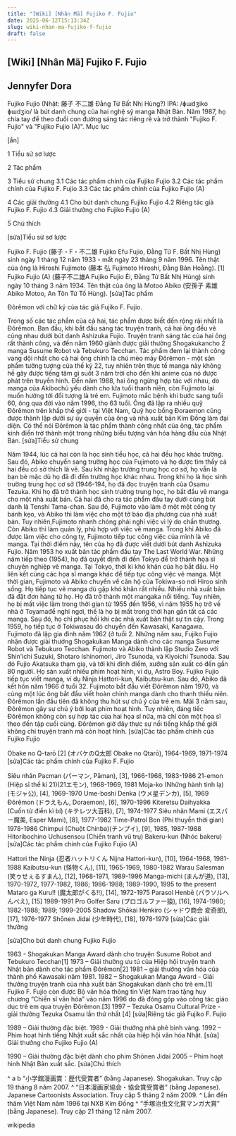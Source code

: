 ```yaml
---
title: "[Wiki] [Nhân Mã] Fujiko F. Fujio"
date: 2025-06-12T15:13:34Z
slug: wiki-nhan-ma-fujiko-f-fujio
draft: false
---
```


## [Wiki] [Nhân Mã] Fujiko F. Fujio

## Jennyfer Dora

Fujiko Fujio (Nhật: 藤子 不二雄 Đằng Tử Bất Nhị Hùng?) IPA: /ɸɯdʒiko ɸɯdʒio/ là bút danh chung của hai nghệ sỹ manga Nhật Bản.
Năm 1987, họ chia tay để theo đuổi con đường sáng tác riêng rẽ và trở thành "Fujiko F. Fujio" và "Fujiko Fujio (A)".
Mục lục

 [ẩn] ​ 




1 Tiểu sử sơ lược

2 Tác phẩm

3 Tiểu sử chung
3.1 Các tác phẩm chính của Fujiko Fujio
3.2 Các tác phẩm chính của Fujiko F. Fujio
3.3 Các tác phẩm chính của Fujiko Fujio (A)


4 Các giải thưởng
4.1 Cho bút danh chung Fujiko Fujio
4.2 Riêng tác giả Fujiko F. Fujio
4.3 Giải thưởng cho Fujiko Fujio (A)


5 Chú thích

[sửa]​Tiểu sử sơ lược

Fujiko F. Fujio (藤子・F・不二雄 Fujiko Efu Fujio, Đằng Tử F. Bất Nhị Hùng) sinh ngày 1 tháng 12 năm 1933 - mất ngày 23 tháng 9 năm 1996.
Tên thật của ông là Hiroshi Fujimoto (藤本 弘 Fujimoto Hiroshi, Đằng Bản Hoằng). [1]
Fujiko Fujio (A) (藤子不二雄A Fujiko Fujio Ēi, Đằng Tử Bất Nhị Hùng) sinh ngày 10 tháng 3 năm 1934.
Tên thật của ông là Motoo Abiko (安孫子 素雄 Abiko Motoo, An Tôn Tử Tố Hùng).
[sửa]​Tác phẩm

​​Đôrêmon với chữ ký của tác giả Fujiko F. Fujio.
 
Trong số các tác phẩm của cả hai, tác phẩm được biết đến rộng rãi nhất là Đôrêmon. Ban đầu, khi bắt đầu sáng tác truyện tranh, cả hai ông đều vẽ cùng nhau dưới bút danh Ashizuka Fujio. Truyện tranh sáng tác của hai ông rất thành công, và đến năm 1960 giành được giải thưởng Shogakukancho 2 manga Susume Robot và Tebukuro Tecchan. Tác phẩm đem lại thành công vang dội nhất cho cả hai ông chính là chú mèo máy Đôrêmon - một sản phẩm tưởng tượng của thế kỷ 22, tuy nhiên trên thực tế manga này không hề gây được tiếng tăm gì suốt 3 năm trời cho đến khi anime của nó được phát trên truyền hình. Đến năm 1988, hai ông ngừng hợp tác với nhau, do manga của Akibochủ yếu dành cho lứa tuổi thanh niên, còn Fujimoto lại muốn hướng tới đối tượng là trẻ em.
Fujimoto mắc bệnh khi bước sang tuổi 60, ông qua đời vào năm 1996, thọ 63 tuổi. Ông đã lập ra nhiều quỹ Đôrêmon trên khắp thế giới - tại Việt Nam, Quỹ học bổng Đoraemon cũng được thành lập dưới sự ủy quyền của ông và nhà xuất bản Kim Đồng làm đại diện. Có thể nói Đôrêmon là tác phẩm thành công nhất của ông, tác phẩm kinh điển trở thành một trong những biểu tượng văn hóa hàng đầu của Nhật Bản.
[sửa]​Tiểu sử chung

Năm 1944, lúc cả hai còn là học sinh tiểu học, cả hai đều học khác trường. Sau đó, Abiko chuyển sang trường học của Fujimoto và họ được tìm thấy cả hai đều có sở thích là vẽ. Sau khi nhập trường trung học cơ sở, họ vẫn là bạn bè mặc dù họ đã đi đến trường học khác nhau. Trong khi họ là học sinh trường trung học cơ sở (1946-194, họ đã đọc truyện tranh của Osamu Tezuka. Khi họ đã trở thành học sinh trường trung học, họ bắt đầu vẽ manga cho một nhà xuất bản. Cả hai đã cho ra tác phẩm đầu tay dưới cùng bút danh là Tenshi Tama-chan.
Sau đó, Fujimoto vào làm ở một một công ty bánh kẹo, và Abiko thì làm việc cho một tờ báo địa phương của nhà xuất bản. Tuy nhiên,Fujimoto nhanh chóng phải nghỉ việc vì lý do chấn thương. Còn Abiko thì làm quản lý, phù hợp với việc vẽ manga. Trong khi Abiko đã được làm việc cho công ty, Fujimoto tiếp tục công việc của mình là vẽ manga. Tại thời điểm này, tên của họ đã được viết dưới bút danh Ashizuka Fujio. Năm 1953 họ xuất bản tác phẩm đầu tay The Last World War. Những năm tiếp theo (1954), họ đã quyết định đi đến Tokyo để trở thành họa sĩ chuyên nghiệp vẽ manga. Tại Tokyo, thời kì khó khăn của họ bắt đầu. Họ liên kết cùng các họa sĩ manga khác để tiếp tục công việc vẽ manga. Một thời gian, Fujimoto và Abiko chuyển về căn hộ của Tokiwa-so nơi Hiroo sinh sống.
Họ tiếp tục vẽ manga dù gặp khó khăn rất nhiều. Nhiều nhà xuất bản đã đặt đơn hàng từ họ. Họ đã trở thành một mangaka nổi tiếng. Tuy nhiên, họ bị mất việc làm trong thời gian từ 1955 đến 1956, vì năm 1955 họ trở về nhà ở Toyamađể nghỉ ngơi, thế là họ bị mất trong thời hạn gần tất cả các manga. Sau đó, họ chỉ phục hồi khi các nhà xuất bản thật sự tin cậy. Trong 1959, họ tiếp tục ở Tokiwasau đó chuyển đến Kawasaki, Kanagawa. Fujimoto đã lập gia đình năm 1962 (ở tuổi 2. Những năm sau, Fujiko Fujio nhận được giải thưởng Shogakukan Manga dành cho các manga Susume Robot và Tebukuro Tecchan.
Fujimoto và Abiko thành lập Studio Zero với Shin'ichi Suzuki, Shotaro Ishinomori, Jiro Tsunoda, và Kiyoichi Tsunoda. Sau đó Fujio Akatsuka tham gia, và tới khi đỉnh điểm, xưởng sản xuất có đến gần 80 người. Họ sản xuất nhiều phim hoạt hình, ví dụ, Astro Boy. Fujiko Fujio tiếp tục viết manga, ví dụ Ninja Hattori-kun, Kaibutsu-kun. Sau đó, Abiko đã kết hôn năm 1966 ở tuổi 32.
Fujimoto bắt đầu viết Đôrêmon năm 1970, và cùng một lúc ông bắt đầu viết hoàn chỉnh manga dành cho thanh thiếu niên. Đôrêmon lần đầu tiên đã không thu hút sự chú ý của trẻ em. Mãi 3 năm sau, Đôrêmon gây sự chú ý bởi loạt phim hoạt hình. Tuy nhiên, đáng tiếc Đôrêmon không còn sự hợp tác của hai họa sĩ nữa, mà chỉ còn một họa sĩ theo đến tập cuối cùng. Đôrêmon giờ đây thực sự nổi tiếng khắp thế giới không chỉ truyện tranh mà còn hoạt hình.
[sửa]​Các tác phẩm chính của Fujiko Fujio


Obake no Q-tarō‎ [2] (オバケのQ太郎 Obake no Qtarō), 1964-1969, 1971-1974
[sửa]​Các tác phẩm chính của Fujiko F. Fujio


Siêu nhân Pacman (パーマン, Pāman), [3], 1966-1968, 1983-1986
21-emon (Hiệp sĩ thế kỉ 21)(21エモン), 1968-1969, 1981
Moja-ko (Những hành tinh lạ) (モジャ公), [4], 1969-1970
Ume-boshi Denka (ウメ星デンカ), [5], 1969
Đôrêmon (ドラえもん, Doraemon), [6], 1970-1996
Kiteretsu Daihyakka (Cuốn từ điển kì bí) (キテレツ大百科), [7], 1974-1977
Siêu nhân Mami (エスパー魔美, Esper Mami), [8], 1977-1982
Time-Patrol Bon (Phi thuyền thời gian) 1978-1986
Chimpui (Chuột Chinba)(チンプイ), [9], 1985, 1987-1988
Hitoribochino Uchusensou (Chiến tranh vũ trụ)
Bakeru-kun (Nhóc bakeru)
[sửa]​Các tác phẩm chính của Fujiko Fujio (A)


Hattori the Ninja (忍者ハットリくん Nijna Hattori-kun), [10], 1964-1968, 1981-1988
Kaibutsu-kun (怪物くん), [11], 1965-1969, 1980-1982
Warau Salesman (笑ゥせぇるすまん), [12], 1968-1971, 1989-1996
Manga-michi (まんが道), [13], 1970-1972, 1977-1982, 1986; 1986-1988; 1989-1990, 1995 to the present
Mataro ga Kuru!! (魔太郎がくる!!), [14], 1972-1975
Parasol Henbē (パラソルへんべえ), [15] 1989-1991
Pro Golfer Saru (プロゴルファー猿), [16], 1974-1980; 1982-1988; 1989; 1999-2005
Shadow Shōkai Henkiro (シャドウ商会 変奇郎), [17], 1976-1977
Shōnen Jidai (少年時代), [18], 1978-1979
[sửa]​Các giải thưởng

[sửa]​Cho bút danh chung Fujiko Fujio


1963 - Shogakukan Manga Award dành cho truyện Susume Robot and Tebukuro Tecchan[1]
1973 – Giải thưởng ưu tú của Hiệp hội truyện tranh Nhật bản dành cho tác phẩm Đôrêmon[2]
1981 – giải thưởng văn hóa của thành phố Kawasaki năm 1981.
1982 – Shogakukan Manga Award - Giải thưởng truyện tranh của nhà xuất bản Shogakukan dành cho trẻ em.[1]
Fujiko F. Fujio còn được Bộ văn hóa thông tin Việt Nam trao tặng huy chương “Chiến sĩ văn hóa” vào năm 1996 do đã đóng góp vào công tác giáo dục trẻ em qua truyện Đôrêmon.[3]
1997 – Tezuka Osamu Cultural Prize - giải thưởng Tezuka Osamu lần thứ nhất [4]
[sửa]​Riêng tác giả Fujiko F. Fujio


1989 – Giải thưởng đặc biệt.
1989 - Giải thưởng nhà phê bình vàng.
1992 – Phim hoạt hình tiếng Nhật xuất sắc nhất của hiệp hội văn hóa Nhật.
[sửa]​Giải thưởng cho Fujiko Fujio (A)


1990 – Giải thưởng đặc biệt dành cho phim Shōnen Jidai
2005 – Phim hoạt hình Nhật Bản xuất sắc.
[sửa]​Chú thích


^ a b “小学館漫画賞：歴代受賞者” (bằng Japanese). Shogakukan. Truy cập 19 tháng 8 năm 2007.
^ “日本漫画家協会・協会賞受賞者” (bằng Japanese). Japanese Cartoonists Association. Truy cập 5 tháng 2 năm 2009.
^ Lần đến thăm Việt Nam năm 1996 tại NXB Kim Đồng
^ “手塚治虫文化賞マンガ大賞” (bằng Japanese). Truy cập 21 tháng 12 năm 2007.

wikipedia